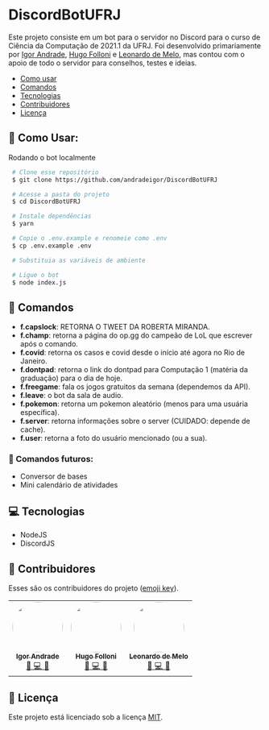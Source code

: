 # DiscordBotUFRJ

Este projeto consiste em um bot para o servidor no Discord para o curso de Ciência da Computação de 2021.1 da UFRJ. Foi desenvolvido primariamente por [Igor Andrade](https://github.com/andradeigor), [Hugo Folloni](https://github.com/hugofolloni) e [Leonardo de Melo](https://github.com/LeoBardineo), mas contou com o apoio de todo o servidor para conselhos, testes e ideias.

- [Como usar](#como-usar)
- [Comandos](#comandos)
- [Tecnologias](#tecnologias)
- [Contribuidores](#contribuidores)
- [Licença](#licença)

## 🤖 Como Usar:

Rodando o bot localmente

```bash
 # Clone esse repositório
 $ git clone https://github.com/andradeigor/DiscordBotUFRJ

 # Acesse a pasta do projeto
 $ cd DiscordBotUFRJ

 # Instale dependências
 $ yarn

 # Copie o .env.example e renomeie como .env
 $ cp .env.example .env

 # Substituia as variáveis de ambiente

 # Ligue o bot
 $ node index.js

```

## 📜 Comandos

- **f.capslock**: RETORNA O TWEET DA ROBERTA MIRANDA.
- **f.champ**: retorna a página do op.gg do campeão de LoL que escrever após o comando.
- **f.covid**: retorna os casos e covid desde o início até agora no Rio de Janeiro.
- **f.dontpad**: retorna o link do dontpad para Computação 1 (matéria da graduação) para o dia de hoje.
- **f.freegame**: fala os jogos gratuitos da semana (dependemos da API).
- **f.leave**: o bot da sala de audio.
- **f.pokemon**: retorna um pokemon aleatório (menos para uma usuária específica).
- **f.server**: retorna informações sobre o server (CUIDADO: depende de cache).
- **f.user**: retorna a foto do usuário mencionado (ou a sua).

### 📌 Comandos futuros:

- Conversor de bases
- Mini calendário de atividades

## 💻 Tecnologias

- NodeJS
- DiscordJS

## 👥 Contribuidores

Esses são os contribuidores do projeto (<a href="https://allcontributors.org/docs/en/emoji-key">emoji key</a>).

<table>
  <tr>
    <td align="center"><a href="https://github.com/andradeigor"><img style="border-radius: 50%;" src="https://avatars.githubusercontent.com/u/21049910?v=4" width="100px;" alt=""/><br /><sub><b>Igor Andrade</b></sub></a><br /><a href="https://github.com/andradeigor/DiscordBotUFRJ/commits?author=andradeigor" title="Igor Andrade">🤔 💻 🚧</a></td>
    <td align="center"><a href="https://github.com/hugofolloni"><img style="border-radius: 50%;" src="https://avatars.githubusercontent.com/u/82226141?v=4" width="100px;" alt=""/><br /><sub><b>Hugo Folloni</b></sub></a><br /><a href="https://github.com/andradeigor/DiscordBotUFRJ/commits?author=hugofolloni" title="Hugo Folloni">🤔 💻 🚧</a></td>
    <td align="center"><a href="https://github.com/LeoBardineo"><img style="border-radius: 50%;" src="https://avatars.githubusercontent.com/u/45073941?v=4" width="100px;" alt=""/><br /><sub><b>Leonardo de Melo</b></sub></a><br /><a href="https://github.com/andradeigor/DiscordBotUFRJ/commits?author=LeoBardineo" title="Leonardo de Melo">🤔 💻 🚧</a></td>
  </tr>
</table>

## 📖 Licença

Este projeto está licenciado sob a licença <a href="https://choosealicense.com/licenses/mit/">MIT</a>.
